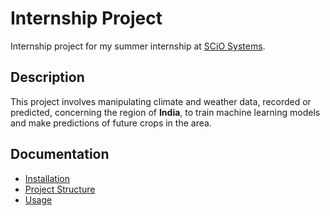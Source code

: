 # Internship Project

Internship project for my summer internship at [SCiO Systems](https://scio.systems).

## Description

This project involves manipulating climate and weather data, recorded or predicted, concerning the region of <b>India</b>, to train machine learning models and make predictions of future crops in the area.

## Documentation

* [Installation](./docs/installation.md)
* [Project Structure](./docs/structure.md)
* [Usage](./docs/execution.md)